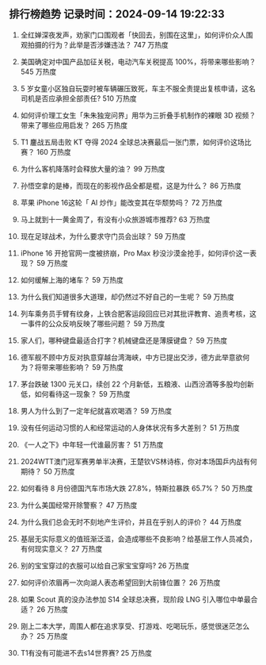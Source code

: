 
## 排行榜趋势 记录时间：2024-09-14 19:22:33
  
  1. 全红婵深夜发声，劝家门口围观者「快回去，别围在这里」，如何评价众人围观拍摄的行为？此举是否涉嫌违法？ 747 万热度
    
  2. 美国确定对中国产品加征关税，电动汽车关税提高 100%，将带来哪些影响？ 545 万热度
    
  3. 5 岁女童小区独自玩耍时被车辆碾压致死，车主不服全责提出复核申请，这名司机是否应承担全部责任? 510 万热度
    
  4. 如何评价理工女生「朱朱独宠问界」用华为三折叠手机制作的裸眼 3D 视频？带来了哪些应用启发？ 265 万热度
    
  5. T1 鏖战五局击败 KT 夺得 2024 全球总决赛最后一张门票，如何评价这场比赛？ 160 万热度
    
  6. 为什么客机降落时会释放大量的油？ 99 万热度
    
  7. 孙悟空拿的是棒，而现在的影视作品全都是棍，这是为什么？ 86 万热度
    
  8. 苹果 iPhone 16这轮「 AI 炒作」能改变其在华颓势吗？ 72 万热度
    
  9. 马上就到十一黄金周了，有没有小众旅游城市推荐? 63 万热度
    
  10. 现在足球战术，为什么要求守门员会出球？ 59 万热度
    
  11. iPhone 16 开抢官网一度被挤崩，Pro Max 秒没沙漠金抢手，如何评价这一表现？ 59 万热度
    
  12. 如何缓解上海的堵车？ 59 万热度
    
  13. 为什么我们知道很多大道理，却仍然过不好自己的一生呢？ 59 万热度
    
  14. 列车乘务员手臂有纹身，上铁合肥客运段回应已对其批评教育、追责考核，这一事件的公众反响反映了哪些问题？ 59 万热度
    
  15. 家人们，哪种键盘最适合打字？机械键盘还是薄膜键盘？ 59 万热度
    
  16. 德军舰不顾中方反对执意穿越台湾海峡，中方已提出交涉，德方此举意欲何为？将带来哪些影响？ 59 万热度
    
  17. 茅台跌破 1300 元关口，续创 22 个月新低，五粮液、山西汾酒等多股均创新低，如何看待这一现象？ 59 万热度
    
  18. 男人为什么到了一定年纪就喜欢喝酒？ 59 万热度
    
  19. 没有任何运动习惯的人和经常运动的人身体状况有多大差别？ 51 万热度
    
  20. 《一人之下》中年轻一代谁最厉害？ 51 万热度
    
  21. 2024WTT澳门冠军赛男单半决赛，王楚钦VS林诗栋，你对本场国乒内战有何期待？ 50 万热度
    
  22. 如何看待 8 月份德国汽车市场大跌 27.8%，特斯拉暴跌 65.7%？ 50 万热度
    
  23. 为什么美国经常开除警察？ 47 万热度
    
  24. 为什么我们总会无时不刻地产生评价，并且在乎别人的评价？ 44 万热度
    
  25. 基层无实际意义的值班渐泛滥，会造成哪些不良影响？给基层工作人员减负，有何现实意义？ 27 万热度
    
  26. 别的宝宝穿过的衣服可以给自己家宝宝穿吗? 26 万热度
    
  27. 如何评价浓眉再一次向湖人表态希望回到大前锋位置？ 26 万热度
    
  28. 如果 Scout 真的没办法参加 S14 全球总决赛，现阶段 LNG 引入哪位中单最合适？ 26 万热度
    
  29. 刚上二本大学，周围人都在追求享受、打游戏、吃喝玩乐，感觉很迷茫怎么办？ 25 万热度
    
  30. T1有没有可能进不去s14世界赛? 25 万热度
    